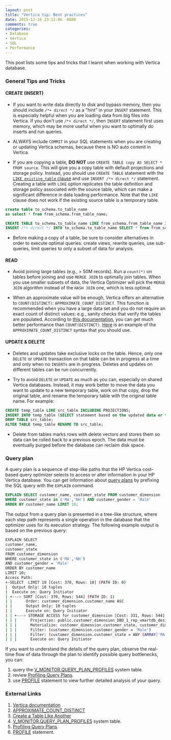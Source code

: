 ```yaml
---
layout: post
title: "Vertica tip: Best practices"
date: 2015-12-16 23:12:06 -0800
comments: true
categories: 
- Database
- Vertica
- SQL
- Performance
---
```


This post lists some tips and tricks that I learnt when working with Vertica database.

<!--more-->

### General Tips and Tricks

#### CREATE (INSERT)

* If you want to write data directly to disk and bypass memory, then you should include `/*+ direct */` as a "hint" in your `INSERT` statement. This is especially helpful when you are loading data from big files into Vertica. If you don't use `/*+ direct */`, then `INSERT` statement first uses memory, which may be more useful when you want to optimally do inserts and run queries.

* ALWAYS include `COMMIT` in your SQL statements when you are creating or updating Vertica schemas, because there is NO auto commit in Vertica.

* If you are copying a table, **DO NOT** use `CREATE TABLE copy AS SELECT * FROM source`. This will give you a copy table with default projections and storage policy. Instead, you should use `CREATE TABLE` statement with the [`LIKE existing_table` clause](https://my.vertica.com/docs/7.1.x/HTML/index.htm#Authoring/AdministratorsGuide/Tables/CreatingATableLikeAnother.htm) and use `INSERT /*+ direct */` statement. Creating a table with `LIKE` option replicates the table definition and storage policy associated with the source table, which can make a significant difference in data loading performance. Note that the `LIKE` clause does not work if the existing source table is a temporary table.

``` sql DO NOT do this
create table to_schema.to_table_name
as select * from from_schema.from_table_name;
```

``` sql DO this
CREATE TABLE to_schema.to_table_name LIKE from_schema.from_table_name INCLUDING PROJECTIONS;
INSERT /*+ direct */ INTO to_schema.to_table_name SELECT * from from_schema.from_table_name;
```

* Before making a copy of a table, be sure to consider alternatives in order to execute optimal queries: create views, rewrite queries, use sub-queries, limit queries to only a subset of data for analysis.

#### READ

* Avoid joining large tables (e.g., > 50M records). Run a `count(*)` on tables before joining and use `MERGE JOIN` to optimally join tables. When you use smaller subsets of data, the Vertica Optimizer will pick the `MERGE JOIN` algorithm instead of the `HASH JOIN` one, which is less optimal.

* When an approximate value will be enough, Vertica offers an alternative to `COUNT(DISTINCT)`: `APPROXIMATE_COUNT_DISTINCT`. This function is recommended when you have a large data set and you do not require an exact count of distinct values: e.g., sanity checks that verify the tables are populated. According to [this documentation](http://my.vertica.com/docs/7.1.x/HTML/index.htm#Authoring/AnalyzingData/Optimizations/OptimizingCOUNTDISTINCTByCalculatingApproximateCounts.htm), you can get much better performance than `COUNT(DISTINCT)`. [Here](http://my.vertica.com/docs/7.1.x/HTML/index.htm#Authoring/SQLReferenceManual/Functions/Aggregate/APPROXIMATE_COUNT_DISTINCT.htm) is an example of the `APPROXIMATE_COUNT_DISTINCT` syntax that you should use.

#### UPDATE & DELETE

* Deletes and updates take exclusive locks on the table. Hence, only one `DELETE` or `UPDATE` transaction on that table can be in progress at a time and only when no `INSERTs` are in progress. Deletes and updates on different tables can be run concurrently.

* Try to avoid `DELETE` or `UPDATE` as much as you can, especially on shared Vertica databases. Instead, it may work better to move the data you want to update to a new temporary table, work on that copy, drop the original table, and rename the temporary table with the original table name. For example:

``` sql
CREATE temp_table LIKE src_table INCLUDING PROJECTIONS;
INSERT INTO temp_table (SELECT statement based on the updated data or the needed rows);
DROP TABLE src_table;
ALTER TABLE temp_table RENAME TO src_table;
```

* Delete from tables marks rows with delete vectors and stores them so data can be rolled back to a previous epoch. The data must be eventually purged before the database can reclaim disk space.

### Query plan

A query plan is a sequence of step-like paths that the HP Vertica cost-based query optimizer selects to access or alter information in your HP Vertica database. You can get information about [query plans](https://my.vertica.com/docs/7.0.x/HTML/Content/Authoring/AdministratorsGuide/EXPLAIN/HowToGetQueryPlanInformation.htm) by prefixing the SQL query with the `EXPLAIN` command.

``` sql EXPLAIN statement
EXPLAIN SELECT customer_name, customer_state FROM customer_dimension
WHERE customer_state in ('MA','NH') AND customer_gender = 'Male'     
ORDER BY customer_name LIMIT 10;
```  

The output from a query plan is presented in a tree-like structure, where each step path represents a single operation in the database that the optimizer uses for its execution strategy. The following example output is based on the previous query:
 
``` bash Query Plan description
EXPLAIN SELECT
customer_name,
customer_state
FROM customer_dimension
WHERE customer_state in ('MA','NH')
AND customer_gender = 'Male'
ORDER BY customer_name
LIMIT 10;
Access Path:
+-SELECT  LIMIT 10 [Cost: 370, Rows: 10] (PATH ID: 0)
|  Output Only: 10 tuples
|  Execute on: Query Initiator
| +---> SORT [Cost: 370, Rows: 544] (PATH ID: 1)
| |      Order: customer_dimension.customer_name ASC
| |      Output Only: 10 tuples
| |      Execute on: Query Initiator
| | +---> STORAGE ACCESS for customer_dimension [Cost: 331, Rows: 544] (PATH ID: 2) 
| | |      Projection: public.customer_dimension_DBD_1_rep_vmartdb_design_vmartdb_design_node0001
| | |      Materialize: customer_dimension.customer_state, customer_dimension.customer_name
| | |      Filter: (customer_dimension.customer_gender = 'Male')
| | |      Filter: (customer_dimension.customer_state = ANY (ARRAY['MA', 'NH']))
| | |      Execute on: Query Initiator
```

If you want to understand the details of the query plan, observe the real-time flow of data through the plan to identify possible query bottlenecks, you can:

1. query the [V_MONITOR.QUERY_PLAN_PROFILES](https://my.vertica.com/docs/7.1.x/HTML/Content/Authoring/SQLReferenceManual/SystemTables/MONITOR/QUERY_PLAN_PROFILES.htm) system table.
1. review [Profiling Query Plans](https://my.vertica.com/docs/7.1.x/HTML/Content/Authoring/AdministratorsGuide/Profiling/ProfilingQueryPlanProfiles.htm).
1. use [PROFILE](https://my.vertica.com/docs/7.1.x/HTML/Content/Authoring/SQLReferenceManual/Statements/PROFILE.htm) statement to view further detailed analysis of your query.

### External Links

1. [Vertica documentation](https://my.vertica.com/docs/7.1.x/HTML/index.htm)
1. [APPROXIMATE_COUNT_DISTINCT](http://my.vertica.com/docs/7.1.x/HTML/index.htm#Authoring/SQLReferenceManual/Functions/Aggregate/APPROXIMATE_COUNT_DISTINCT.htm)
1. [Create a Table Like Another](https://my.vertica.com/docs/7.1.x/HTML/index.htm#Authoring/AdministratorsGuide/Tables/CreatingATableLikeAnother.htm)
1. [V_MONITOR.QUERY_PLAN_PROFILES](https://my.vertica.com/docs/7.1.x/HTML/Content/Authoring/SQLReferenceManual/SystemTables/MONITOR/QUERY_PLAN_PROFILES.htm) system table.
1. [Profiling Query Plans](https://my.vertica.com/docs/7.1.x/HTML/Content/Authoring/AdministratorsGuide/Profiling/ProfilingQueryPlanProfiles.htm).
1. [PROFILE](https://my.vertica.com/docs/7.1.x/HTML/Content/Authoring/SQLReferenceManual/Statements/PROFILE.htm) statement.